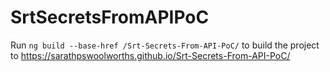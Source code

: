 # SrtSecretsFromAPIPoC

Run `ng build --base-href /Srt-Secrets-From-API-PoC/` to build the project to https://sarathpswoolworths.github.io/Srt-Secrets-From-API-PoC/
